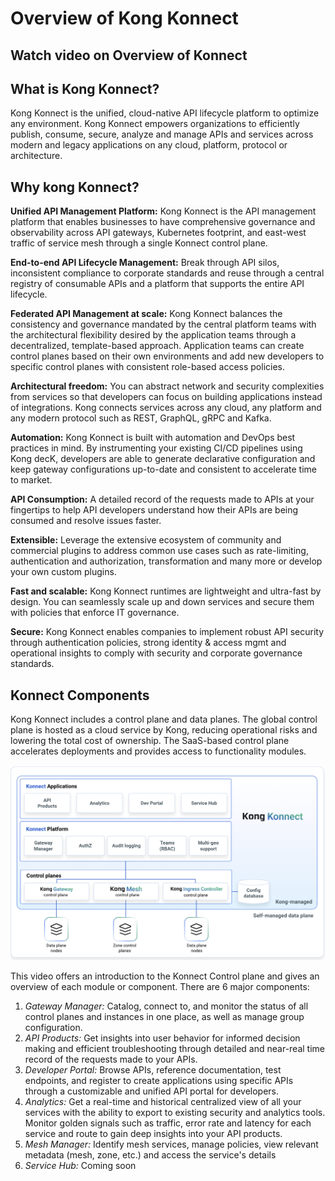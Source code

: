 # Overview of Kong Konnect

## Watch video on Overview of Konnect

<!---
[![Useful resource links](./images/docs.png)](https://youtu.be/ "Useful resource links")
-->

## What is Kong Konnect?

Kong Konnect is the unified, cloud-native API lifecycle platform to optimize any environment. Kong Konnect empowers organizations to efficiently publish, consume, secure, analyze and manage APIs and services across modern and legacy applications on any cloud, platform, protocol or architecture. 

## Why kong Konnect?

**Unified API Management Platform:** Kong Konnect is the API management platform that enables businesses to have comprehensive governance and observability across API gateways, Kubernetes footprint, and east-west traffic of service mesh through a single Konnect control plane.

**End-to-end API Lifecycle Management:** Break through API silos, inconsistent compliance to corporate standards and reuse through a central registry of consumable APIs and a platform that supports the entire API lifecycle.

**Federated API Management at scale:** Kong Konnect balances the consistency and governance mandated by the central platform teams with the architectural flexibility desired by the  application teams through a decentralized, template-based approach. Application teams can create control planes based on their own environments and add new developers to specific control planes with consistent role-based access policies.

**Architectural freedom:** You can abstract network and security complexities from services so that developers can focus on building applications instead of integrations. Kong connects services across any cloud, any platform and any modern protocol such as REST, GraphQL, gRPC and Kafka.

**Automation:** Kong Konnect is built with automation and DevOps best practices in mind. By instrumenting your existing CI/CD pipelines using Kong decK, developers are able to generate declarative configuration and keep gateway configurations up-to-date and consistent to accelerate time to market.

**API Consumption:** A detailed record of the requests made to APIs at your fingertips to help API developers understand how their APIs are being consumed and resolve issues faster.

**Extensible:** Leverage the extensive ecosystem of community and commercial plugins to address common use cases such as rate-limiting, authentication and authorization, transformation and many more or develop your own custom plugins.

**Fast and scalable:** Kong Konnect runtimes are lightweight and ultra-fast by
design. You can seamlessly scale up and down services and secure them with policies that enforce IT governance.

**Secure:**  Kong Konnect enables companies to implement robust API security through authentication policies, strong identity & access mgmt and operational insights to comply with security and corporate governance standards. 

## Konnect Components

Kong Konnect includes a control plane and data planes. The global control plane is hosted as a cloud service by Kong, reducing operational risks and lowering the total cost of ownership. The SaaS-based control plane accelerates deployments and provides access to functionality modules.

![Konnect Arch](../images/konnect-arch.png)

This video offers an introduction to the Konnect Control plane and gives an overview of each module or component. There are 6 major components:

1. *Gateway Manager:* Catalog, connect to, and monitor the status of all control planes and instances in one place, as well as manage group configuration.
2. *API Products:* Get insights into user behavior for informed decision making and efficient troubleshooting through detailed and near-real time record of the requests made to your APIs.
3. *Developer Portal:* Browse APIs, reference documentation, test endpoints, and register to create applications using specific APIs through a customizable and unified API portal for developers. 
4. *Analytics:* Get a real-time and historical centralized view of all your services with the ability to export to existing security and analytics tools. Monitor golden signals such as traffic, error rate and latency for each service and route to gain deep insights into your API products.
5. *Mesh Manager:* Identify mesh services, manage policies, view relevant metadata (mesh, zone, etc.) and access the service's details
6. *Service Hub:* Coming soon